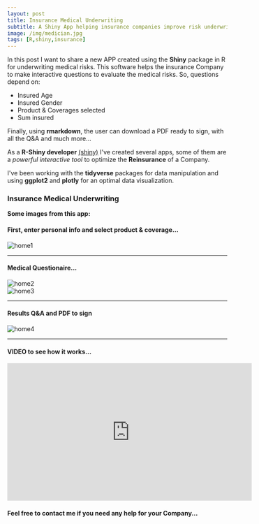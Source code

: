 ```yaml
---
layout: post
title: Insurance Medical Underwriting
subtitle: A Shiny App helping insurance companies improve risk underwriting
image: /img/medician.jpg
tags: [R,shiny,insurance]
---
```


In this post I want to share a new APP created using the **Shiny** package in R for underwriting medical risks. 
This software helps the insurance Company to make interactive questions to evaluate the medical risks. So, questions depend on:
- Insured Age
- Insured Gender
- Product & Coverages selected
- Sum insured

Finally, using **rmarkdown**, the user can download a PDF ready to sign, with all the Q&A and much more...

As a **R-Shiny developer** [(shiny)](http://shiny.rstudio.com/tutorial/) I've created several apps, some of them are a *powerful interactive tool* to optimize the **Reinsurance** of a Company.

I've been working with the **tidyverse** packages for data manipulation and using **ggplot2** and **plotly** for an optimal data visualization. 

### Insurance Medical Underwriting
**Some images from this app:**

#### First, enter personal info and select product & coverage...
![home1](https://i.ibb.co/PmkXcHP/Captura-2.png)
* * *
#### Medical Questionaire...
![home2](https://i.ibb.co/dQR0Hzk/Captura-3.png)
<br>
![home3](https://i.ibb.co/T0fNCbz/Captura-4.png)
* * *
#### Results Q&A and PDF to sign
![home4](https://i.ibb.co/yXRTPXW/Captura-5.png)

* * *

#### VIDEO to see how it works...
<iframe width="560" height="315" src="https://youtube.com/embed/PRmvaZthXcw" frameborder="0" allow="accelerometer; autoplay; encrypted-media; gyroscope; picture-in-picture" allowfullscreen></iframe>

#### Feel free to contact me if you need any help for your Company...
